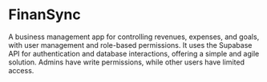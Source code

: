 # FinanSync
A business management app for controlling revenues, expenses, and goals, with user management and role-based permissions. It uses the Supabase API for authentication and database interactions, offering a simple and agile solution. Admins have write permissions, while other users have limited access.
